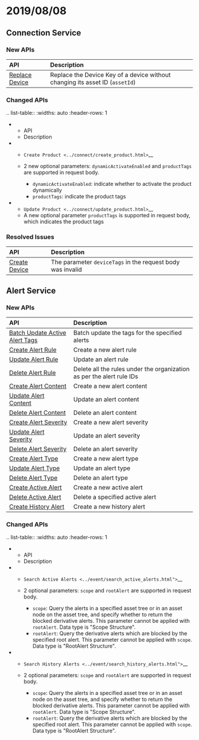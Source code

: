 # 2019/08/08


## Connection Service

### New APIs

| API                          | Description    |
|:---------------------------------|:---------|
| [Replace Device](../connect/replace_device.html) | Replace the Device Key of a device without changing its asset ID (`assetId`) |

### Changed APIs


.. list-table:: 
   :widths: auto
   :header-rows: 1

   * - API
     - Description
   * - `Create Product <../connect/create_product.html>`__
     - 2 new optional parameters: ``dynamicActivateEnabled`` and ``productTags`` are supported in request body.

       + ``dynamicActivateEnabled``: indicate whether to activate the product dynamically
       + ``productTags``: indicate the product tags

   * - `Update Product <../connect/update_product.html>`__
     - A new optional parameter ``productTags`` is supported in request body, which indicates the product tags





### Resolved Issues


| API                        | Description        |
|:-------------------------------|:-------------------------|
| [Create Device](../connect/create_device.html) | The parameter `deviceTags` in the request body was invalid |


## Alert Service

### New APIs

| API     | Description           |
|:--------------|:---------------------|
|[Batch Update Active Alert Tags](../event/batch_update_active_alert_tags.html)| Batch update the tags for the specified alerts |
|[Create Alert Rule](../event/create_alert_rule.html)   |  Create a new alert rule|
|[Update Alert Rule](../event/update_alert_rule.html)        |   Update an alert rule     |
|[Delete Alert Rule](../event/delete_alert_rule.html)    |  Delete all the rules under the organization as per the alert rule IDs      |
|   [Create Alert Content](../event/create_alert_content.html)     |   Create a new alert content   |
|  [Update Alert Content](../event/update_alert_content.html)      |    Update an alert content         |
|     [Delete Alert Content](../event/delete_alert_content.html)   |    Delete an alert content        |
|    [Create Alert Severity](../event/create_alert_severity.html)    | Create a new alert severity  |
|  [Update Alert Severity](../event/update_alert_severity.html)      |  Update an alert severity       |
|     [Delete Alert Severity](../event/delete_alert_severity.html)   |   Delete an alert severity     |
|  [Create Alert Type](create_alert_type.html)      | Create a new alert type |
|  [Update Alert Type](../event/update_alert_type.html)      |   Update an alert type      |
|  [Delete Alert Type](../event/delete_alert_type.html)      |  Delete an alert type |
|  [Create Active Alert](../event/create_active_alert.html)      | Create a new active alert |
|   [Delete Active Alert](../event/delete_active_alert.html)     |Delete a specified active alert      |
|   [Create History Alert](../event/create_history_alert.html) |  Create a new history alert  |


### Changed APIs


.. list-table:: 
   :widths: auto
   :header-rows: 1

   * - API
     - Description
   * - `Search Active Alerts <../event/search_active_alerts.html">`__
     - 2 optional parameters: ``scope`` and ``rootAlert`` are supported in request body.

       + ``scope``: Query the alerts in a specified asset tree or in an asset node on the asset tree, and specify whether to return the blocked derivative alerts. This parameter cannot be applied with ``rootAlert``. Data type is "Scope Structure".
       + ``rootAlert``: Query the derivative alerts which are blocked by the specified root alert. This parameter cannot be applied with ``scope``. Data type is "RootAlert Structure".

   * - `Search History Alerts <../event/search_history_alerts.html">`__
     - 2 optional parameters: ``scope`` and ``rootAlert`` are supported in request body.

       + ``scope``: Query the alerts in a specified asset tree or in an asset node on the asset tree, and specify whether to return the blocked derivative alerts. This parameter cannot be applied with ``rootAlert``. Data type is "Scope Structure".
       + ``rootAlert``: Query the derivative alerts which are blocked by the specified root alert. This parameter cannot be applied with ``scope``. Data type is "RootAlert Structure".

<!--end-->